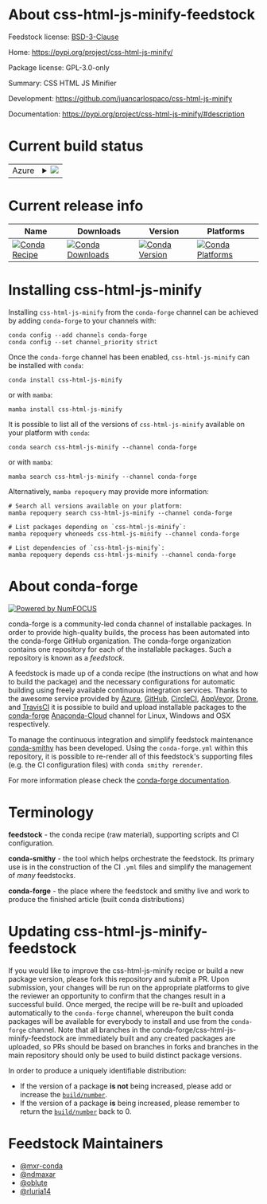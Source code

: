About css-html-js-minify-feedstock
==================================

Feedstock license: [BSD-3-Clause](https://github.com/conda-forge/css-html-js-minify-feedstock/blob/main/LICENSE.txt)

Home: https://pypi.org/project/css-html-js-minify/

Package license: GPL-3.0-only

Summary: CSS HTML JS Minifier

Development: https://github.com/juancarlospaco/css-html-js-minify

Documentation: https://pypi.org/project/css-html-js-minify/#description

Current build status
====================


<table>
    
  <tr>
    <td>Azure</td>
    <td>
      <details>
        <summary>
          <a href="https://dev.azure.com/conda-forge/feedstock-builds/_build/latest?definitionId=9703&branchName=main">
            <img src="https://dev.azure.com/conda-forge/feedstock-builds/_apis/build/status/css-html-js-minify-feedstock?branchName=main">
          </a>
        </summary>
        <table>
          <thead><tr><th>Variant</th><th>Status</th></tr></thead>
          <tbody><tr>
              <td>linux_64_python3.10.____cpython</td>
              <td>
                <a href="https://dev.azure.com/conda-forge/feedstock-builds/_build/latest?definitionId=9703&branchName=main">
                  <img src="https://dev.azure.com/conda-forge/feedstock-builds/_apis/build/status/css-html-js-minify-feedstock?branchName=main&jobName=linux&configuration=linux%20linux_64_python3.10.____cpython" alt="variant">
                </a>
              </td>
            </tr><tr>
              <td>linux_64_python3.11.____cpython</td>
              <td>
                <a href="https://dev.azure.com/conda-forge/feedstock-builds/_build/latest?definitionId=9703&branchName=main">
                  <img src="https://dev.azure.com/conda-forge/feedstock-builds/_apis/build/status/css-html-js-minify-feedstock?branchName=main&jobName=linux&configuration=linux%20linux_64_python3.11.____cpython" alt="variant">
                </a>
              </td>
            </tr><tr>
              <td>linux_64_python3.8.____73_pypy</td>
              <td>
                <a href="https://dev.azure.com/conda-forge/feedstock-builds/_build/latest?definitionId=9703&branchName=main">
                  <img src="https://dev.azure.com/conda-forge/feedstock-builds/_apis/build/status/css-html-js-minify-feedstock?branchName=main&jobName=linux&configuration=linux%20linux_64_python3.8.____73_pypy" alt="variant">
                </a>
              </td>
            </tr><tr>
              <td>linux_64_python3.8.____cpython</td>
              <td>
                <a href="https://dev.azure.com/conda-forge/feedstock-builds/_build/latest?definitionId=9703&branchName=main">
                  <img src="https://dev.azure.com/conda-forge/feedstock-builds/_apis/build/status/css-html-js-minify-feedstock?branchName=main&jobName=linux&configuration=linux%20linux_64_python3.8.____cpython" alt="variant">
                </a>
              </td>
            </tr><tr>
              <td>linux_64_python3.9.____73_pypy</td>
              <td>
                <a href="https://dev.azure.com/conda-forge/feedstock-builds/_build/latest?definitionId=9703&branchName=main">
                  <img src="https://dev.azure.com/conda-forge/feedstock-builds/_apis/build/status/css-html-js-minify-feedstock?branchName=main&jobName=linux&configuration=linux%20linux_64_python3.9.____73_pypy" alt="variant">
                </a>
              </td>
            </tr><tr>
              <td>linux_64_python3.9.____cpython</td>
              <td>
                <a href="https://dev.azure.com/conda-forge/feedstock-builds/_build/latest?definitionId=9703&branchName=main">
                  <img src="https://dev.azure.com/conda-forge/feedstock-builds/_apis/build/status/css-html-js-minify-feedstock?branchName=main&jobName=linux&configuration=linux%20linux_64_python3.9.____cpython" alt="variant">
                </a>
              </td>
            </tr><tr>
              <td>osx_64_python3.10.____cpython</td>
              <td>
                <a href="https://dev.azure.com/conda-forge/feedstock-builds/_build/latest?definitionId=9703&branchName=main">
                  <img src="https://dev.azure.com/conda-forge/feedstock-builds/_apis/build/status/css-html-js-minify-feedstock?branchName=main&jobName=osx&configuration=osx%20osx_64_python3.10.____cpython" alt="variant">
                </a>
              </td>
            </tr><tr>
              <td>osx_64_python3.11.____cpython</td>
              <td>
                <a href="https://dev.azure.com/conda-forge/feedstock-builds/_build/latest?definitionId=9703&branchName=main">
                  <img src="https://dev.azure.com/conda-forge/feedstock-builds/_apis/build/status/css-html-js-minify-feedstock?branchName=main&jobName=osx&configuration=osx%20osx_64_python3.11.____cpython" alt="variant">
                </a>
              </td>
            </tr><tr>
              <td>osx_64_python3.8.____73_pypy</td>
              <td>
                <a href="https://dev.azure.com/conda-forge/feedstock-builds/_build/latest?definitionId=9703&branchName=main">
                  <img src="https://dev.azure.com/conda-forge/feedstock-builds/_apis/build/status/css-html-js-minify-feedstock?branchName=main&jobName=osx&configuration=osx%20osx_64_python3.8.____73_pypy" alt="variant">
                </a>
              </td>
            </tr><tr>
              <td>osx_64_python3.8.____cpython</td>
              <td>
                <a href="https://dev.azure.com/conda-forge/feedstock-builds/_build/latest?definitionId=9703&branchName=main">
                  <img src="https://dev.azure.com/conda-forge/feedstock-builds/_apis/build/status/css-html-js-minify-feedstock?branchName=main&jobName=osx&configuration=osx%20osx_64_python3.8.____cpython" alt="variant">
                </a>
              </td>
            </tr><tr>
              <td>osx_64_python3.9.____73_pypy</td>
              <td>
                <a href="https://dev.azure.com/conda-forge/feedstock-builds/_build/latest?definitionId=9703&branchName=main">
                  <img src="https://dev.azure.com/conda-forge/feedstock-builds/_apis/build/status/css-html-js-minify-feedstock?branchName=main&jobName=osx&configuration=osx%20osx_64_python3.9.____73_pypy" alt="variant">
                </a>
              </td>
            </tr><tr>
              <td>osx_64_python3.9.____cpython</td>
              <td>
                <a href="https://dev.azure.com/conda-forge/feedstock-builds/_build/latest?definitionId=9703&branchName=main">
                  <img src="https://dev.azure.com/conda-forge/feedstock-builds/_apis/build/status/css-html-js-minify-feedstock?branchName=main&jobName=osx&configuration=osx%20osx_64_python3.9.____cpython" alt="variant">
                </a>
              </td>
            </tr><tr>
              <td>osx_arm64_python3.10.____cpython</td>
              <td>
                <a href="https://dev.azure.com/conda-forge/feedstock-builds/_build/latest?definitionId=9703&branchName=main">
                  <img src="https://dev.azure.com/conda-forge/feedstock-builds/_apis/build/status/css-html-js-minify-feedstock?branchName=main&jobName=osx&configuration=osx%20osx_arm64_python3.10.____cpython" alt="variant">
                </a>
              </td>
            </tr><tr>
              <td>osx_arm64_python3.11.____cpython</td>
              <td>
                <a href="https://dev.azure.com/conda-forge/feedstock-builds/_build/latest?definitionId=9703&branchName=main">
                  <img src="https://dev.azure.com/conda-forge/feedstock-builds/_apis/build/status/css-html-js-minify-feedstock?branchName=main&jobName=osx&configuration=osx%20osx_arm64_python3.11.____cpython" alt="variant">
                </a>
              </td>
            </tr><tr>
              <td>osx_arm64_python3.8.____cpython</td>
              <td>
                <a href="https://dev.azure.com/conda-forge/feedstock-builds/_build/latest?definitionId=9703&branchName=main">
                  <img src="https://dev.azure.com/conda-forge/feedstock-builds/_apis/build/status/css-html-js-minify-feedstock?branchName=main&jobName=osx&configuration=osx%20osx_arm64_python3.8.____cpython" alt="variant">
                </a>
              </td>
            </tr><tr>
              <td>osx_arm64_python3.9.____cpython</td>
              <td>
                <a href="https://dev.azure.com/conda-forge/feedstock-builds/_build/latest?definitionId=9703&branchName=main">
                  <img src="https://dev.azure.com/conda-forge/feedstock-builds/_apis/build/status/css-html-js-minify-feedstock?branchName=main&jobName=osx&configuration=osx%20osx_arm64_python3.9.____cpython" alt="variant">
                </a>
              </td>
            </tr><tr>
              <td>win_64_python3.10.____cpython</td>
              <td>
                <a href="https://dev.azure.com/conda-forge/feedstock-builds/_build/latest?definitionId=9703&branchName=main">
                  <img src="https://dev.azure.com/conda-forge/feedstock-builds/_apis/build/status/css-html-js-minify-feedstock?branchName=main&jobName=win&configuration=win%20win_64_python3.10.____cpython" alt="variant">
                </a>
              </td>
            </tr><tr>
              <td>win_64_python3.11.____cpython</td>
              <td>
                <a href="https://dev.azure.com/conda-forge/feedstock-builds/_build/latest?definitionId=9703&branchName=main">
                  <img src="https://dev.azure.com/conda-forge/feedstock-builds/_apis/build/status/css-html-js-minify-feedstock?branchName=main&jobName=win&configuration=win%20win_64_python3.11.____cpython" alt="variant">
                </a>
              </td>
            </tr><tr>
              <td>win_64_python3.8.____73_pypy</td>
              <td>
                <a href="https://dev.azure.com/conda-forge/feedstock-builds/_build/latest?definitionId=9703&branchName=main">
                  <img src="https://dev.azure.com/conda-forge/feedstock-builds/_apis/build/status/css-html-js-minify-feedstock?branchName=main&jobName=win&configuration=win%20win_64_python3.8.____73_pypy" alt="variant">
                </a>
              </td>
            </tr><tr>
              <td>win_64_python3.8.____cpython</td>
              <td>
                <a href="https://dev.azure.com/conda-forge/feedstock-builds/_build/latest?definitionId=9703&branchName=main">
                  <img src="https://dev.azure.com/conda-forge/feedstock-builds/_apis/build/status/css-html-js-minify-feedstock?branchName=main&jobName=win&configuration=win%20win_64_python3.8.____cpython" alt="variant">
                </a>
              </td>
            </tr><tr>
              <td>win_64_python3.9.____73_pypy</td>
              <td>
                <a href="https://dev.azure.com/conda-forge/feedstock-builds/_build/latest?definitionId=9703&branchName=main">
                  <img src="https://dev.azure.com/conda-forge/feedstock-builds/_apis/build/status/css-html-js-minify-feedstock?branchName=main&jobName=win&configuration=win%20win_64_python3.9.____73_pypy" alt="variant">
                </a>
              </td>
            </tr><tr>
              <td>win_64_python3.9.____cpython</td>
              <td>
                <a href="https://dev.azure.com/conda-forge/feedstock-builds/_build/latest?definitionId=9703&branchName=main">
                  <img src="https://dev.azure.com/conda-forge/feedstock-builds/_apis/build/status/css-html-js-minify-feedstock?branchName=main&jobName=win&configuration=win%20win_64_python3.9.____cpython" alt="variant">
                </a>
              </td>
            </tr>
          </tbody>
        </table>
      </details>
    </td>
  </tr>
</table>

Current release info
====================

| Name | Downloads | Version | Platforms |
| --- | --- | --- | --- |
| [![Conda Recipe](https://img.shields.io/badge/recipe-css--html--js--minify-green.svg)](https://anaconda.org/conda-forge/css-html-js-minify) | [![Conda Downloads](https://img.shields.io/conda/dn/conda-forge/css-html-js-minify.svg)](https://anaconda.org/conda-forge/css-html-js-minify) | [![Conda Version](https://img.shields.io/conda/vn/conda-forge/css-html-js-minify.svg)](https://anaconda.org/conda-forge/css-html-js-minify) | [![Conda Platforms](https://img.shields.io/conda/pn/conda-forge/css-html-js-minify.svg)](https://anaconda.org/conda-forge/css-html-js-minify) |

Installing css-html-js-minify
=============================

Installing `css-html-js-minify` from the `conda-forge` channel can be achieved by adding `conda-forge` to your channels with:

```
conda config --add channels conda-forge
conda config --set channel_priority strict
```

Once the `conda-forge` channel has been enabled, `css-html-js-minify` can be installed with `conda`:

```
conda install css-html-js-minify
```

or with `mamba`:

```
mamba install css-html-js-minify
```

It is possible to list all of the versions of `css-html-js-minify` available on your platform with `conda`:

```
conda search css-html-js-minify --channel conda-forge
```

or with `mamba`:

```
mamba search css-html-js-minify --channel conda-forge
```

Alternatively, `mamba repoquery` may provide more information:

```
# Search all versions available on your platform:
mamba repoquery search css-html-js-minify --channel conda-forge

# List packages depending on `css-html-js-minify`:
mamba repoquery whoneeds css-html-js-minify --channel conda-forge

# List dependencies of `css-html-js-minify`:
mamba repoquery depends css-html-js-minify --channel conda-forge
```


About conda-forge
=================

[![Powered by
NumFOCUS](https://img.shields.io/badge/powered%20by-NumFOCUS-orange.svg?style=flat&colorA=E1523D&colorB=007D8A)](https://numfocus.org)

conda-forge is a community-led conda channel of installable packages.
In order to provide high-quality builds, the process has been automated into the
conda-forge GitHub organization. The conda-forge organization contains one repository
for each of the installable packages. Such a repository is known as a *feedstock*.

A feedstock is made up of a conda recipe (the instructions on what and how to build
the package) and the necessary configurations for automatic building using freely
available continuous integration services. Thanks to the awesome service provided by
[Azure](https://azure.microsoft.com/en-us/services/devops/), [GitHub](https://github.com/),
[CircleCI](https://circleci.com/), [AppVeyor](https://www.appveyor.com/),
[Drone](https://cloud.drone.io/welcome), and [TravisCI](https://travis-ci.com/)
it is possible to build and upload installable packages to the
[conda-forge](https://anaconda.org/conda-forge) [Anaconda-Cloud](https://anaconda.org/)
channel for Linux, Windows and OSX respectively.

To manage the continuous integration and simplify feedstock maintenance
[conda-smithy](https://github.com/conda-forge/conda-smithy) has been developed.
Using the ``conda-forge.yml`` within this repository, it is possible to re-render all of
this feedstock's supporting files (e.g. the CI configuration files) with ``conda smithy rerender``.

For more information please check the [conda-forge documentation](https://conda-forge.org/docs/).

Terminology
===========

**feedstock** - the conda recipe (raw material), supporting scripts and CI configuration.

**conda-smithy** - the tool which helps orchestrate the feedstock.
                   Its primary use is in the construction of the CI ``.yml`` files
                   and simplify the management of *many* feedstocks.

**conda-forge** - the place where the feedstock and smithy live and work to
                  produce the finished article (built conda distributions)


Updating css-html-js-minify-feedstock
=====================================

If you would like to improve the css-html-js-minify recipe or build a new
package version, please fork this repository and submit a PR. Upon submission,
your changes will be run on the appropriate platforms to give the reviewer an
opportunity to confirm that the changes result in a successful build. Once
merged, the recipe will be re-built and uploaded automatically to the
`conda-forge` channel, whereupon the built conda packages will be available for
everybody to install and use from the `conda-forge` channel.
Note that all branches in the conda-forge/css-html-js-minify-feedstock are
immediately built and any created packages are uploaded, so PRs should be based
on branches in forks and branches in the main repository should only be used to
build distinct package versions.

In order to produce a uniquely identifiable distribution:
 * If the version of a package **is not** being increased, please add or increase
   the [``build/number``](https://docs.conda.io/projects/conda-build/en/latest/resources/define-metadata.html#build-number-and-string).
 * If the version of a package **is** being increased, please remember to return
   the [``build/number``](https://docs.conda.io/projects/conda-build/en/latest/resources/define-metadata.html#build-number-and-string)
   back to 0.

Feedstock Maintainers
=====================

* [@mxr-conda](https://github.com/mxr-conda/)
* [@ndmaxar](https://github.com/ndmaxar/)
* [@oblute](https://github.com/oblute/)
* [@rluria14](https://github.com/rluria14/)

